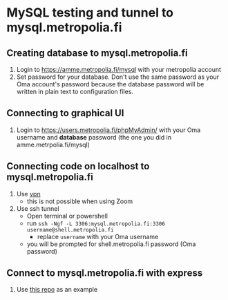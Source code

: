 # MySQL testing and tunnel to mysql.metropolia.fi

## Creating database to mysql.metropolia.fi
1. Login to https://amme.metropolia.fi/mysql with your metropolia account
1. Set password for your database. Don't use the same password as your Oma account's password because the database password will be written in plain text to configuration files.

## Connecting to graphical UI
1. Login to https://users.metropolia.fi/phpMyAdmin/ with your Oma username and **database** password (the one you did in amme.metrpolia.fi/mysql)

## Connecting code on localhost to mysql.metropolia.fi
1. Use [vpn](https://wiki.metropolia.fi/pages/viewpage.action?pageId=149652071#VPN-et%C3%A4yhteydet-VPN-apuohjelmanasennusjak%C3%A4ytt%C3%B6omissatietokoneissa)
   * this is not possible when using Zoom
1. Use ssh tunnel
   * Open terminal or powershell
   * run `ssh -Ngf -L 3306:mysql.metropolia.fi:3306 username@shell.metropolia.fi`
      * replace `username` with your Oma username
   * you will be prompted for shell.metropolia.fi password (Oma password)
   
## Connect to mysql.metropolia.fi with express
1. Use [this repo](https://github.com/ilkkamtk/mysql-example) as an example
